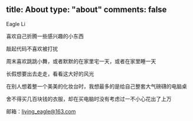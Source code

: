 title: About
type: "about"
comments: false
---
Eagle Li

喜欢自己折腾一些感兴趣的小东西

敲起代码不喜欢被打扰

周末喜欢跳跳小舞，或者默默的在家里宅一天，或者在家里睡一天

长假想要出去走走，看看这大好的风光

在别人想着整一个美美的化妆台时，我想最多的是给自己整套大气磅礴的电脑桌

舍不得买几百块钱的衣服，却在买电脑时没有考虑过一不小心花出了上万




邮箱：liying_eagle@163.com
